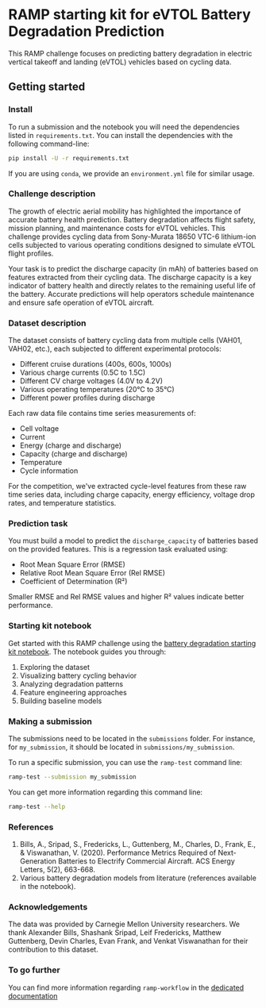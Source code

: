 # RAMP starting kit for eVTOL Battery Degradation Prediction

This RAMP challenge focuses on predicting battery degradation in electric vertical takeoff and landing (eVTOL) vehicles based on cycling data.

## Getting started

### Install

To run a submission and the notebook you will need the dependencies listed
in `requirements.txt`. You can install the dependencies with the
following command-line:

```bash
pip install -U -r requirements.txt
```

If you are using `conda`, we provide an `environment.yml` file for similar
usage.

### Challenge description

The growth of electric aerial mobility has highlighted the importance of accurate battery health prediction. Battery degradation affects flight safety, mission planning, and maintenance costs for eVTOL vehicles. This challenge provides cycling data from Sony-Murata 18650 VTC-6 lithium-ion cells subjected to various operating conditions designed to simulate eVTOL flight profiles.

Your task is to predict the discharge capacity (in mAh) of batteries based on features extracted from their cycling data. The discharge capacity is a key indicator of battery health and directly relates to the remaining useful life of the battery. Accurate predictions will help operators schedule maintenance and ensure safe operation of eVTOL aircraft.

### Dataset description

The dataset consists of battery cycling data from multiple cells (VAH01, VAH02, etc.), each subjected to different experimental protocols:
- Different cruise durations (400s, 600s, 1000s)
- Various charge currents (0.5C to 1.5C) 
- Different CV charge voltages (4.0V to 4.2V)
- Various operating temperatures (20°C to 35°C)
- Different power profiles during discharge

Each raw data file contains time series measurements of:
- Cell voltage
- Current
- Energy (charge and discharge)
- Capacity (charge and discharge)
- Temperature
- Cycle information

For the competition, we've extracted cycle-level features from these raw time series data, including charge capacity, energy efficiency, voltage drop rates, and temperature statistics.

### Prediction task

You must build a model to predict the `discharge_capacity` of batteries based on the provided features. This is a regression task evaluated using:

- Root Mean Square Error (RMSE)
- Relative Root Mean Square Error (Rel RMSE)
- Coefficient of Determination (R²)

Smaller RMSE and Rel RMSE values and higher R² values indicate better performance.

### Starting kit notebook

Get started with this RAMP challenge using the [battery degradation starting kit notebook](batteries_starting_kit.ipynb). The notebook guides you through:

1. Exploring the dataset
2. Visualizing battery cycling behavior
3. Analyzing degradation patterns
4. Feature engineering approaches
5. Building baseline models

### Making a submission

The submissions need to be located in the `submissions` folder. For instance,
for `my_submission`, it should be located in `submissions/my_submission`.

To run a specific submission, you can use the `ramp-test` command line:

```bash
ramp-test --submission my_submission
```

You can get more information regarding this command line:

```bash
ramp-test --help
```

### References

1. Bills, A., Sripad, S., Fredericks, L., Guttenberg, M., Charles, D., Frank, E., & Viswanathan, V. (2020). Performance Metrics Required of Next-Generation Batteries to Electrify Commercial Aircraft. ACS Energy Letters, 5(2), 663-668.
2. Various battery degradation models from literature (references available in the notebook).

### Acknowledgements

The data was provided by Carnegie Mellon University researchers. We thank Alexander Bills, Shashank Sripad, Leif Fredericks, Matthew Guttenberg, Devin Charles, Evan Frank, and Venkat Viswanathan for their contribution to this dataset.

### To go further

You can find more information regarding `ramp-workflow` in the
[dedicated documentation](https://paris-saclay-cds.github.io/ramp-docs/ramp-workflow/stable/using_kits.html)